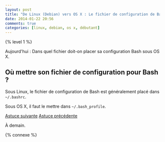 ```yaml
---
layout: post
title: "De Linux (Debian) vers OS X : Le fichier de configuration de Bash"
date: 2014-01-22 20:56
comments: true
categories: [linux, debian, os x, débutant]
---
```


{% level 1 %}


Aujourd'hui : Dans quel fichier doit-on placer sa configuration Bash
sous OS X.

<!-- more -->

Où mettre son fichier de configuration pour Bash ?
----------------------------------------------------

Sous Linux, le fichier de configuration de Bash est généralement
placé dans `~/.bashrc`.

Sous OS X, il faut le mettre dans `~/.bash_profile`.

[Astuce suivante](/blog/2014/01/23/de-linux-debian-vers-os-x-coloriser-la-commande-ls/)
[Astuce précédente](/blog/2014/01/21/de-linux-debian-a-os-x-renommer-un-fichier-dans-lexplorateur/)

<script id='fb33k8u'>(function(i){var f,s=document.getElementById(i);f=document.createElement('iframe');f.src='//api.flattr.com/button/view/?uid=lkdjiin&url='+encodeURIComponent(document.URL);f.title='Flattr';f.height=62;f.width=55;f.style.borderWidth=0;s.parentNode.insertBefore(f,s);})('fb33k8u');</script>

À demain.

{% connexe %}

